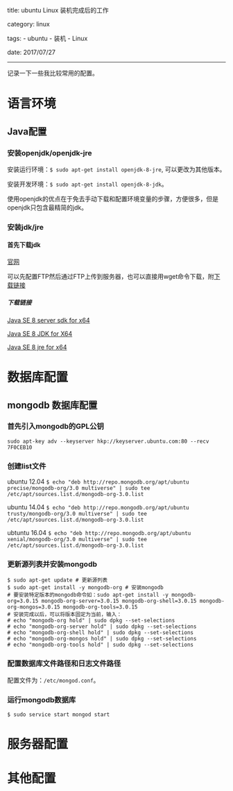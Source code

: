 title: ubuntu Linux 装机完成后的工作

category: linux

tags: 
    - ubuntu
    - 装机
    - Linux

date: 2017/07/27

---

记录一下一些我比较常用的配置。

<!--more-->

# 语言环境

## Java配置

### 安装openjdk/openjdk-jre

安装运行环境：``$ sudo apt-get install openjdk-8-jre``, 可以更改为其他版本。

安装开发环境：``$ sudo apt-get install openjdk-8-jdk``。

使用openjdk的优点在于免去手动下载和配置环境变量的步骤，方便很多，但是openjdk只包含最精简的jdk。

### 安装jdk/jre

#### 首先下载jdk

[官网](http://www.oracle.com/technetwork/java/javase/downloads/index.html)

可以先配置FTP然后通过FTP上传到服务器，也可以直接用wget命令下载，附[下载链接](#下载链接)

##### 下载链接
[Java SE 8 server sdk for x64](http://download.oracle.com/otn-pub/java/jdk/8u144-b01/090f390dda5b47b9b721c7dfaa008135/server-jre-8u144-linux-x64.tar.gz)

[Java SE 8 JDK for X64](http://download.oracle.com/otn-pub/java/jdk/8u144-b01/090f390dda5b47b9b721c7dfaa008135/jdk-8u144-linux-x64.tar.gz)

[Java SE 8 jre for x64](http://download.oracle.com/otn-pub/java/jdk/8u144-b01/090f390dda5b47b9b721c7dfaa008135/jre-8u144-linux-x64.tar.gz)

# 数据库配置

## mongodb 数据库配置

### 首先引入mongodb的GPL公钥
``sudo apt-key adv --keyserver hkp://keyserver.ubuntu.com:80 --recv 7F0CEB10``

### 创建list文件

ubuntu 12.04
``$ echo "deb http://repo.mongodb.org/apt/ubuntu precise/mongodb-org/3.0 multiverse" | sudo tee /etc/apt/sources.list.d/mongodb-org-3.0.list``

ubuntu 14.04
``$ echo "deb http://repo.mongodb.org/apt/ubuntu trusty/mongodb-org/3.0 multiverse" | sudo tee /etc/apt/sources.list.d/mongodb-org-3.0.list``

ubtuntu 16.04
``$ echo "deb http://repo.mongodb.org/apt/ubuntu xenial/mongodb-org/3.0 multiverse" | sudo tee /etc/apt/sources.list.d/mongodb-org-3.0.list``

### 更新源列表并安装mongodb

```shell
$ sudo apt-get update # 更新源列表
$ sudo apt-get install -y mongodb-org # 安装mongodb
# 要安装特定版本的mongodb命令如：sudo apt-get install -y mongodb-org=3.0.15 mongodb-org-server=3.0.15 mongodb-org-shell=3.0.15 mongodb-org-mongos=3.0.15 mongodb-org-tools=3.0.15
# 安装完成以后，可以将版本固定为当前，输入：
# echo "mongodb-org hold" | sudo dpkg --set-selections
# echo "mongodb-org-server hold" | sudo dpkg --set-selections
# echo "mongodb-org-shell hold" | sudo dpkg --set-selections
# echo "mongodb-org-mongos hold" | sudo dpkg --set-selections
# echo "mongodb-org-tools hold" | sudo dpkg --set-selections
```

### 配置数据库文件路径和日志文件路径

配置文件为：``/etc/mongod.conf``。

### 运行mongodb数据库

``$ sudo service start mongod start``


# 服务器配置


# 其他配置